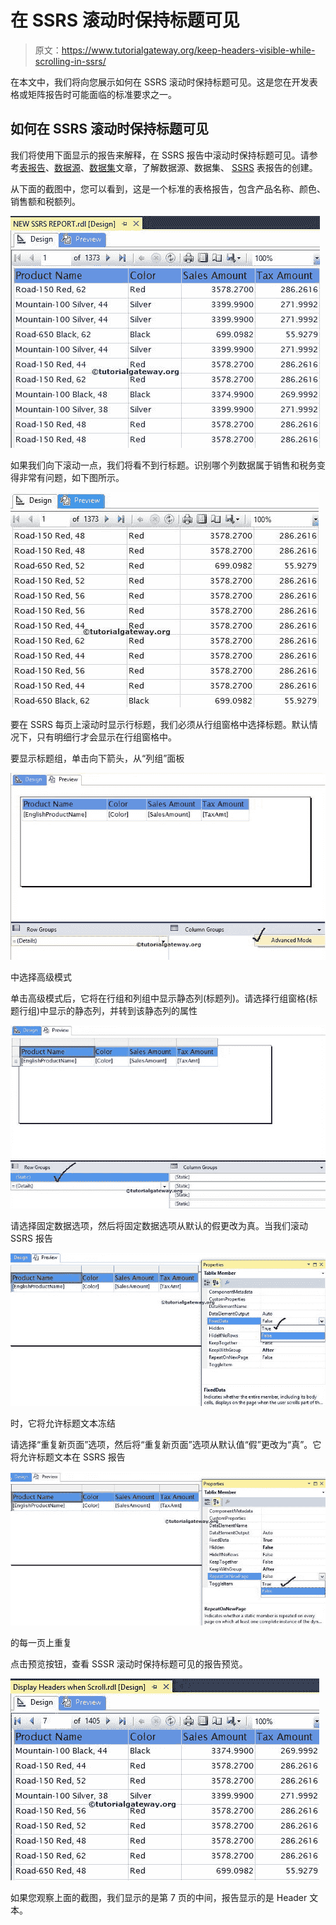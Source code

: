 # 在 SSRS 滚动时保持标题可见

> 原文：<https://www.tutorialgateway.org/keep-headers-visible-while-scrolling-in-ssrs/>

在本文中，我们将向您展示如何在 SSRS 滚动时保持标题可见。这是您在开发表格或矩阵报告时可能面临的标准要求之一。

## 如何在 SSRS 滚动时保持标题可见

我们将使用下面显示的报告来解释，在 SSRS 报告中滚动时保持标题可见。请参考[表报告](https://www.tutorialgateway.org/ssrs-table-report/)、[数据源](https://www.tutorialgateway.org/ssrs-shared-data-source/)、[数据集](https://www.tutorialgateway.org/shared-dataset-in-ssrs/)文章，了解数据源、数据集、 [SSRS](https://www.tutorialgateway.org/ssrs/) 表报告的创建。

从下面的截图中，您可以看到，这是一个标准的表格报告，包含产品名称、颜色、销售额和税额列。

![Keep Headers Visible While Scrolling in SSRS 1](img/a5fcfc1e56310ae1245e3bdf8d61c1d2.png)

如果我们向下滚动一点，我们将看不到行标题。识别哪个列数据属于销售和税务变得非常有问题，如下图所示。

![Keep Headers Visible While Scrolling in SSRS 2](img/b3c36aff10f974f47536e4b630a03b7a.png)

要在 SSRS 每页上滚动时显示行标题，我们必须从行组窗格中选择标题。默认情况下，只有明细行才会显示在行组窗格中。

要显示标题组，单击向下箭头，从“列组”面板

![Keep Headers Visible While Scrolling in SSRS 3](img/ea403ca80f274d74151b2e40fcc946df.png)

中选择高级模式

单击高级模式后，它将在行组和列组中显示静态列(标题列)。请选择行组窗格(标题行组)中显示的静态列，并转到该静态列的属性

![Keep Headers Visible While Scrolling in SSRS 4](img/d36b20132f08923fd1f6f8c944165a54.png)

请选择固定数据选项，然后将固定数据选项从默认的假更改为真。当我们滚动 SSRS 报告

![Keep Headers Visible While Scrolling in SSRS 5](img/0421eca32a5006a48ee998ee9007f4f1.png)

时，它将允许标题文本冻结

请选择“重复新页面”选项，然后将“重复新页面”选项从默认值“假”更改为“真”。它将允许标题文本在 SSRS 报告

![Keep Headers Visible While Scrolling in SSRS 6](img/139c7be07ad7a6085733871c92646bb0.png)

的每一页上重复

点击预览按钮，查看 SSSR 滚动时保持标题可见的报告预览。

![Keep Headers Visible While Scrolling in SSRS 7](img/3b60b3fe6d0fc80ad811c7d5ba8dd483.png)

如果您观察上面的截图，我们显示的是第 7 页的中间，报告显示的是 Header 文本。